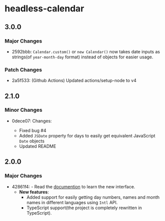 # headless-calendar

## 3.0.0

### Major Changes

- 2592bbb: `Calendar.custom()` or `new Calendar()` now takes date inputs as strings(of `year-month-day` format) instead of objects for easier usage.

### Patch Changes

- 2a5f533: (Github Actions) Updated actions/setup-node to v4

## 2.1.0

### Minor Changes

- 0dece07: Changes:

  - Fixed bug #4
  - Added `JSDate` property for days to easily get equivalent JavaScript `Date` objects
  - Updated README

## 2.0.0

### Major Changes

- 42861f4: - Read the [documention](https://github.com/ashutoshbw/headless-calendar/blob/main/README.md) to learn the new interface.
  - **New features**:
    - Added support for easily getting day numbers, names and month names in different languages using `Intl` API.
    - TypeScript support(the project is completely rewritten in TypeScript).

